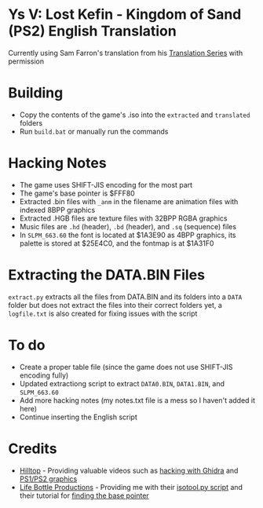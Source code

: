 # Ys V: Lost Kefin - Kingdom of Sand (PS2) English Translation
Currently using Sam Farron's translation from his [Translation Series](https://www.youtube.com/watch?v=LfZZPwIdhzg&list=PLoD4gkRCJkUcgfpU5puBqYy5DX-RJK--b) with permission

# Building
- Copy the contents of the game's .iso into the `extracted` and `translated` folders
- Run `build.bat` or manually run the commands

# Hacking Notes
- The game uses SHIFT-JIS encoding for the most part
- The game's base pointer is $FFF80
- Extracted .bin files with `_anm` in the filename are animation files with indexed 8BPP graphics
- Extracted .HGB files are texture files with 32BPP RGBA graphics
- Music files are `.hd` (header), `.bd` (header), and `.sq` (sequence) files
- In `SLPM_663.60` the font is located at $1A3E90 as 4BPP graphics, its palette is stored at $25E4C0, and the fontmap is at $1A31F0

# Extracting the DATA.BIN Files
`extract.py` extracts all the files from DATA.BIN and its folders into a `DATA` folder but does not extract the files into their correct folders yet, a `logfile.txt` is also created for fixing issues with the script

# To do
- Create a proper table file (since the game does not use SHIFT-JIS encoding fully)
- Updated extractiong script to extract `DATA0.BIN`, `DATA1.BIN`, and `SLPM_663.60`
- Add more hacking notes (my notes.txt file is a mess so I haven't added it here)
- Continue inserting the English script

# Credits
- [Hilltop](https://x.com/HilltopWorks) - Providing valuable videos such as [hacking with Ghidra](https://youtu.be/qCEZC3cPc1s) and [PS1/PS2 graphics](https://youtu.be/lePKUCYakqM)
- [Life Bottle Productions](https://www.lifebottle.org/#/) - Providing me with their [isotool.py script](https://github.com/lifebottle/PythonLib/blob/main/isotool.py) and their tutorial for [finding the base pointer](https://youtu.be/q5aEj-aSw50)